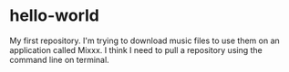# hello-world
My first repository. I'm trying to download music files to use them on an application called Mixxx. I think I need to pull a repository using the command line on terminal.
